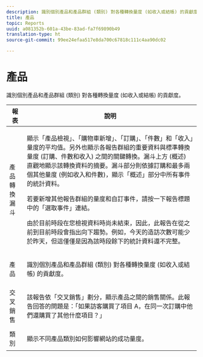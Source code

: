 ```yaml
---
description: 識別個別產品和產品群組 (類別) 對各種轉換量度 (如收入或結帳) 的貢獻度。
title: 產品
topic: Reports
uuid: a081352b-601a-43be-83ad-fa7f69890b49
translation-type: ht
source-git-commit: 99ee24efaa517e8da700c67818c111c4aa90dc02

---
```



# 產品

識別個別產品和產品群組 (類別) 對各種轉換量度 (如收入或結帳) 的貢獻度。

<table id="table_E8F96FC92BF44993B79DD3D6AFABCB60"> 
 <thead> 
  <tr> 
   <th colname="col1" class="entry"> 報表 </th> 
   <th colname="col2" class="entry"> 說明 </th> 
  </tr> 
 </thead>
 <tbody> 
  <tr> 
   <td colname="col1"> 產品轉換漏斗 </td> 
   <td colname="col2"> <p> 顯示「產品檢視」、「購物車新增」、「訂購」、「件數」和「收入」量度的平均值。另外也顯示各報告群組的重要資料與標準轉換量度 (訂購、件數和收入) 之間的關鍵轉換。漏斗上方 (概述) 直觀地顯示該轉換資料的摘要。漏斗部分則依據訂購和最多兩個其他量度 (例如收入和件數)，顯示「概述」部分中所有事件的統計資料。 </p> <p>若要新增其他報告群組的量度和自訂事件，請按一下報告標題中的「<span class="uicontrol">選取事件</span>」連結。 </p> <p>由於目前時段在您檢視資料時尚未結束，因此，此報告在從之前到目前時段會指出向下趨勢。例如，今天的造訪次數可能少於昨天，但這僅僅是因為該時段餘下的統計資料還不完整。 </p> </td> 
  </tr> 
  <tr> 
   <td colname="col1"> 產品 </td> 
   <td colname="col2"> <p> 識別個別產品和產品群組 (類別) 對各種轉換量度 (如收入或結帳) 的貢獻度。 </p> </td> 
  </tr> 
  <tr> 
   <td colname="col1"> 交叉銷售 </td> 
   <td colname="col2"> <p> 該報告依「交叉銷售」劃分，顯示產品之間的銷售關係。此報告回答的問題是：「如果訪客購買了項目 A，在同一次訂購中他們還購買了其他什麼項目？」 </p> </td> 
  </tr> 
  <tr> 
   <td colname="col1"> 類別 </td> 
   <td colname="col2"> <p> 顯示不同產品類別如何影響網站的成功量度。 </p> </td> 
  </tr> 
 </tbody> 
</table>


